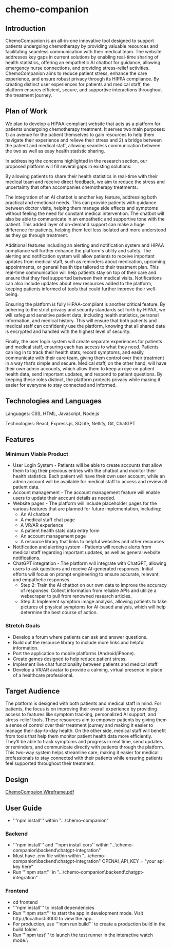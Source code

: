 # chemo-companion

## Introduction
ChemoCompanion is an all-in-one innovative tool designed to support patients undergoing chemotherapy by providing valuable resources and facilitating seamless communication with their medical team. The website addresses key gaps in current solutions by enabling real-time sharing of health statistics, offering an empathetic AI chatbot for guidance, allowing emergency nurse connections, and providing stress-relief activities. ChemoCompanion aims to reduce patient stress, enhance the care experience, and ensure robust privacy through its HIPPA compliance. By creating distinct user experiences for patients and medical staff, the platform ensures efficient, secure, and supportive interactions throughout the treatment journey.

## Plan of Work
We plan to develop a HIPAA-compliant website that acts as a platform for patients undergoing chemotherapy treatment. It serves two main purposes: 1) an avenue for the patient themselves to gain resources to help them navigate their experience and relieve their stress and 2) a bridge between the patient and medical staff, allowing seamless communication between the two as well as easy health statistic sharing.

In addressing the concerns highlighted in the research section, our proposed platform will fill several gaps in existing solutions:

By allowing patients to share their health statistics in real-time with their medical team and receive direct feedback, we aim to reduce the stress and uncertainty that often accompanies chemotherapy treatments. 

The integration of an AI chatbot is another key feature, addressing both practical and emotional needs. This can provide patients with guidance between doctor visits, helping them manage side effects and symptoms without feeling the need for constant medical intervention.  The chatbot will also be able to communicate in an empathetic and supportive tone with the patient. This added layer of on-demand support can make a huge difference for patients, helping them feel less isolated and more understood as they go through treatment.

Additional features including an alerting and notification system and HIPAA compliance will further enhance the platform's utility and safety. The alerting and notification system will allow patients to receive important updates from medical staff, such as reminders about medication, upcoming appointments, or general health tips tailored to their treatment plan. This real-time communication will help patients stay on top of their care and ensure that they feel supported between their medical visits. Notifications can also include updates about new resources added to the platform, keeping patients informed of tools that could further improve their well-being.

Ensuring the platform is fully HIPAA-compliant is another critical feature. By adhering to the strict privacy and security standards set forth by HIPAA, we will safeguard sensitive patient data, including health statistics, personal information, and medical history. This will ensure that both patients and medical staff can confidently use the platform, knowing that all shared data is encrypted and handled with the highest level of security.

Finally, the user login system will create separate experiences for patients and medical staff, ensuring each has access to what they need. Patients can log in to track their health stats, record symptoms, and easily communicate with their care team, giving them control over their treatment in a way that’s simple and secure. Medical staff, on the other hand, will have their own admin accounts, which allow them to keep an eye on patient health data, send important updates, and respond to patient questions. By keeping these roles distinct, the platform protects privacy while making it easier for everyone to stay connected and informed.

## Technologies and Languages
Languages: CSS, HTML, Javascript, Node.js

Technologies: React, Express.js, SQLite, Netlify, Git, ChatGPT

## Features
### Minimum Viable Product
- User Login System - Patients will be able to create accounts that allow them to log their previous entries with the chatbot and monitor their health statistics. Each patient will have their own user account, while an admin account will be available for medical staff to access and review all patient data.
- Account management - The account management feature will enable users to update their account details as needed.
- Website pages - The platform will include placeholder pages for the various features that are planned for future implementation, including:
    - An AI chatbot
    - A medical staff chat page
    - A VR/AR experience
    - A patient health stats data entry form
    - An account management page
    - A resource library that links to helpful websites and other resources
- Notification and alerting system - Patients will receive alerts from medical staff regarding important updates, as well as general website notifications.
- ChatGPT integration - The platform will integrate with ChatGPT, allowing users to ask questions and receive AI-generated responses. Initial efforts will focus on prompt engineering to ensure accurate, relevant, and empathetic responses. 
    - Step 2: Train the AI chatbot on our own data to improve the accuracy of responses. Collect information from reliable APIs and 
    utilize a webscraper to pull from renowned research articles. 
    - Step 3: Implement symptom image analysis, allowing patients to take pictures of physical symptoms for AI-based analysis, which will help determine the best course of action.

### Stretch Goals
- Develop a forum where patients can ask and answer questions.
- Build out the resource library to include more links and helpful information.
- Port the application to mobile platforms (Android/iPhone).
- Create games designed to help reduce patient stress.
- Implement live chat functionality between patients and medical staff.
- Develop a VR/AR avatar to provide a calming, virtual presence in place of a healthcare professional.

## Target Audience
The platform is designed with both patients and medical staff in mind. For patients, the focus is on improving their overall experience by providing access to features like symptom tracking, personalized AI support, and stress-relief tools. These resources aim to empower patients by giving them a sense of control over their treatment journey and making it easier to manage their day-to-day health. On the other side, medical staff will benefit from tools that help them monitor patient health data more efficiently. They’ll be able to track symptoms and progress in real time, send updates or reminders, and communicate directly with patients through the platform. This two-way system helps streamline care, making it easier for medical professionals to stay connected with their patients while ensuring patients feel supported throughout their treatment.

## Design
[ChemoCompaion Wireframe.pdf](https://github.com/user-attachments/files/17047966/ChemoCompaion.Wireframe.pdf)


## User Guide
- '''npm install''' within "...\chemo-companion"

### Backend
- '''npm install''' and '''npm install cors'' within "...\chemo-companion\backend\chatgpt-integration"
- Must have .env file within within "...\chemo-companion\backend\chatgpt-integration" OPENAI_API_KEY = "your api key here"
- Run '''npm start''' in "...\chemo-companion\backend\chatgpt-integration"

### Frontend
- cd frontend
- '''npm install''' to install dependencies
- Run '''npm start''' to start the app in development mode. Visit http://localhost:3000 to view the app.
- For production, use '''npm run build''' to create a production build in the build folder.
- Run '''npm test''' to launch the test runner in the interactive watch mode.\
